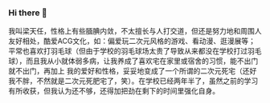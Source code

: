 ### Hi there 👋

  我叫梁天任，性格上有些腼腆内敛，不太擅长与人打交道，但还是努力地和周围人友好相处，酷爱ACG文化，如：偏爱玩二次元风格的游戏、看动漫、逛漫展等；平常也喜欢打羽毛球（但由于学校的羽毛球场太贵了导致从来都没在学校打过羽毛球），而且我从小就体弱多病，让我养成了喜欢宅在家里或宿舍的习惯，能不出门就不出门，再加上  我的爱好和性格，妥妥地变成了一个所谓的二次元死宅（还好我不胖，不然就是二次元死肥宅了，笑）。在学校已经两年半了，虽然之前的学习有所收获，但我认为还不够，还得加把劲在剩下的时间里强化自身。
